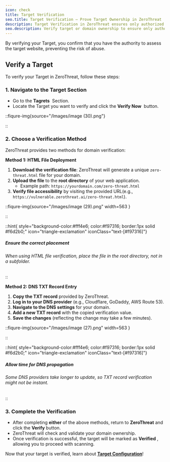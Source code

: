 ```yaml
---
icon: check
title: Target Verification
seo.title: Target Verification – Prove Target Ownership in ZeroThreat
description: Target Verification in ZeroThreat ensures only authorized users can initiate security scans on a given target. It checks domain ownership or access permissions through methods like file upload, DNS record, or token injection. Successful verification confirms scan readiness and helps prevent unauthorized or accidental scanning attempts. 
seo.description: Verify target or domain ownership to ensure only authorized targets are scanned. Learn the verification methods and how to secure your scan environment.
---
```


By verifying your Target, you confirm that you have the authority to assess the target website, preventing the risk of abuse. &#x20;

## Verify a Target

To verify your Target in ZeroThreat, follow these steps:

### 1. Navigate to the Target Section

- Go to the **Tagrets** <span><img src="/Images/image (44).png" alt=""></span> Section.&#x20;
- Locate the Target you want to verify and click the **Verify Now** <span><img src="/Images/image (45).png" alt="" data-size="original"></span> button.

::fiqure-img{source="/Images/image (30).png"}

<!-- <img src="/Images/image (30).png" alt=""> -->

::

### 2. Choose a Verification Method

ZeroThreat provides two methods for domain verification:

**Method 1: HTML File Deployment**

1. **Download the verification file**: ZeroThreat will generate a unique `zero-threat.html` file for your domain.
2. **Upload the file** to the **root directory** of your web application.
   - Example path: `https://yourdomain.com/zero-threat.html`
3. **Verify file accessibility** by visiting the provided URL(e.g., `https://vulnerable.zerothreat.ai/zero-threat.html`).

::fiqure-img{source="/Images/image (29).png" width=563 }

<!-- <img src="/Images/image (29).png" alt="" width="563"> -->

::

::hint{ style="background-color:#fff4e6; color:#f97316; border:1px solid #f6d2b0;" icon="triangle-exclamation" iconClass="text-[#f97316]"}

##### **Ensure the correct placement**

###### When using HTML file verification, place the file in the root directory, not in a subfolder.

::

**Method 2: DNS TXT Record Entry**

1. **Copy the TXT record** provided by ZeroThreat.
2. **Log in to your DNS provider** (e.g., Cloudflare, GoDaddy, AWS Route 53).
3. **Navigate to the DNS settings** for your domain.
4. **Add a new TXT record** with the copied verification value.
5. **Save the changes** (reflecting the change may take a few minutes).

::fiqure-img{source="/Images/image (27).png" width=563 }

<!-- <img src="/Images/image (27).png" alt="" width="563"> -->

::

::hint{ style="background-color:#fff4e6; color:#f97316; border:1px solid #f6d2b0;" icon="triangle-exclamation" iconClass="text-[#f97316]"}

##### **Allow time for DNS propagation**

###### Some DNS providers take longer to update, so TXT record verification might not be instant.

::

### 3. Complete the Verification

- After completing **either** of the above methods, return to **ZeroThreat** and click the **Verify** button.
- ZeroThreat will check and validate your domain ownership.
- Once verification is successful, the target will be marked as **Verified** <span><img src="/Images/image (32).png" alt=""></span>, allowing you to proceed with scanning.

Now that your target is verified, learn about [**Target Configuration**](target-configuration 'mention')!&#x20;
